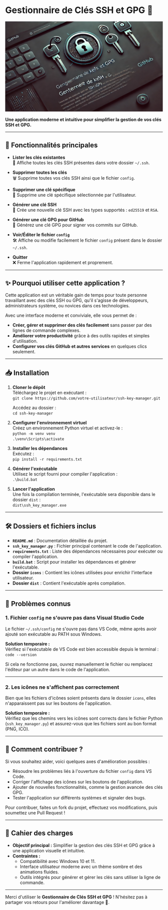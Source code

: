 # Gestionnaire de Clés SSH et GPG 🔐

![Application Screenshot](screenshot.webp)

**Une application moderne et intuitive pour simplifier la gestion de vos clés SSH et GPG.**

---

## 🎯 **Fonctionnalités principales**

- **Lister les clés existantes**  
  📄 Affiche toutes les clés SSH présentes dans votre dossier `~/.ssh`.

- **Supprimer toutes les clés**  
  🗑️ Supprime toutes vos clés SSH ainsi que le fichier `config`.

- **Supprimer une clé spécifique**  
  🚮 Supprime une clé spécifique sélectionnée par l'utilisateur.

- **Générer une clé SSH**  
  🔑 Crée une nouvelle clé SSH avec les types supportés : `ed25519` et `RSA`.

- **Générer une clé GPG pour GitHub**  
  🔏 Générez une clé GPG pour signer vos commits sur GitHub.

- **Voir/Éditer le fichier `config`**  
  🛠️ Affiche ou modifie facilement le fichier `config` présent dans le dossier `~/.ssh`.

- **Quitter**  
  ❌ Ferme l'application rapidement et proprement.

---

## ✨ **Pourquoi utiliser cette application ?**

Cette application est un véritable gain de temps pour toute personne travaillant avec des clés SSH ou GPG, qu'il s'agisse de développeurs, administrateurs système, ou novices dans ces technologies. 

Avec une interface moderne et conviviale, elle vous permet de :
- **Créer, gérer et supprimer des clés facilement** sans passer par des lignes de commande complexes.
- **Améliorer votre productivité** grâce à des outils rapides et simples d'utilisation.
- **Configurer vos clés GitHub et autres services** en quelques clics seulement.

---

## 📥 **Installation**

1. **Cloner le dépôt**  
   Téléchargez le projet en exécutant :  
   `git clone https://github.com/votre-utilisateur/ssh-key-manager.git`  

   Accédez au dossier :  
   `cd ssh-key-manager`

2. **Configurer l'environnement virtuel**  
   Créez un environnement Python virtuel et activez-le :  
   `python -m venv venv`  
   `.\venv\Scripts\activate`

3. **Installer les dépendances**  
   Exécutez :  
   `pip install -r requirements.txt`

4. **Générer l'exécutable**  
   Utilisez le script fourni pour compiler l'application :  
   `.\build.bat`

5. **Lancer l'application**  
   Une fois la compilation terminée, l'exécutable sera disponible dans le dossier `dist` :  
   `dist\ssh_key_manager.exe`

---

## 🛠 **Dossiers et fichiers inclus**

- **`README.md`** : Documentation détaillée du projet.  
- **`ssh_key_manager.py`** : Fichier principal contenant le code de l'application.  
- **`requirements.txt`** : Liste des dépendances nécessaires pour exécuter ou compiler l'application.  
- **`build.bat`** : Script pour installer les dépendances et générer l'exécutable.  
- **Dossier `icons`** : Contient les icônes utilisées pour enrichir l'interface utilisateur.  
- **Dossier `dist`** : Contient l'exécutable après compilation.  

---

## 🚧 **Problèmes connus**

### 1. **Fichier `config` ne s'ouvre pas dans Visual Studio Code**  
   Le fichier `~/.ssh/config` ne s'ouvre pas dans VS Code, même après avoir ajouté son exécutable au PATH sous Windows.

   **Solution temporaire :**  
   Vérifiez si l'exécutable de VS Code est bien accessible depuis le terminal :
   `code --version`  

   Si cela ne fonctionne pas, ouvrez manuellement le fichier ou remplacez l'éditeur par un autre dans le code de l'application.

---

### 2. **Les icônes ne s'affichent pas correctement**  
   Bien que les fichiers d'icônes soient présents dans le dossier `icons`, elles n'apparaissent pas sur les boutons de l'application.

   **Solution temporaire :**  
   Vérifiez que les chemins vers les icônes sont corrects dans le fichier Python (`ssh_key_manager.py`) et assurez-vous que les fichiers sont au bon format (PNG, ICO).

---

## 🤝 **Comment contribuer ?**

Si vous souhaitez aider, voici quelques axes d'amélioration possibles :  
- Résoudre les problèmes liés à l'ouverture du fichier `config` dans VS Code.  
- Corriger l'affichage des icônes sur les boutons de l'application.  
- Ajouter de nouvelles fonctionnalités, comme la gestion avancée des clés GPG.  
- Tester l'application sur différents systèmes et signaler des bugs.

Pour contribuer, faites un fork du projet, effectuez vos modifications, puis soumettez une Pull Request !  

---

## 📄 **Cahier des charges** 

- **Objectif principal :** Simplifier la gestion des clés SSH et GPG grâce à une application visuelle et intuitive.  
- **Contraintes :**  
  - Compatibilité avec Windows 10 et 11.  
  - Interface utilisateur moderne avec un thème sombre et des animations fluides.  
  - Outils intégrés pour générer et gérer les clés sans utiliser la ligne de commande.  

---

Merci d'utiliser le **Gestionnaire de Clés SSH et GPG** ! N'hésitez pas à partager vos retours pour l'améliorer davantage 🚀.
